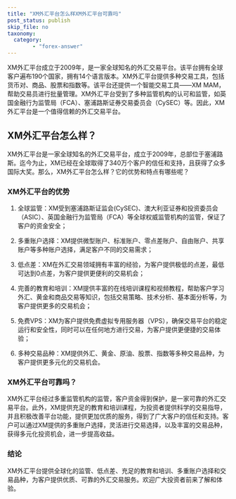 ```yaml
---
title: "XM外汇平台怎么样XM外汇平台可靠吗"
post_status: publish
skip_file: no
taxonomy:
  category:
        - "forex-answer"
---
```


XM外汇平台成立于2009年，是一家全球知名的外汇交易平台。该平台拥有全球客户遍布190个国家，拥有14个语言版本。XM外汇平台提供多种交易工具，包括货币对、商品、股票和指数等。该平台还提供一个智能交易工具——XM MAM，帮助交易员进行批量管理。XM外汇平台受到了多种监管机构的认可和监管，如英国金融行为监管局（FCA）、塞浦路斯证券交易委员会（CySEC）等。因此，XM外汇平台是一个值得信赖的外汇交易平台。

## XM外汇平台怎么样？

XM外汇平台是一家全球知名的外汇交易平台，成立于2009年，总部位于塞浦路斯。迄今为止，XM已经在全球取得了340万个客户的信任和支持，且获得了众多国际大奖。那么，XM外汇平台怎么样？它的优势和特点有哪些呢？

### XM外汇平台的优势

1. 全球监管：XM受到塞浦路斯证监会(CySEC)、澳大利亚证券和投资委员会（ASIC）、英国金融行为监管局（FCA）等全球权威监管机构的监管，保证了客户的资金安全；

2. 多重账户选择：XM提供微型账户、标准账户、零点差账户、自由账户、共享账户等多种账户选择，满足客户不同的交易需求；

3. 低点差：XM在外汇交易领域拥有丰富的经验，为客户提供极低的点差，最低可达到0点差，为客户提供更便利的交易机会；

4. 完善的教育和培训：XM提供丰富的在线培训课程和视频教程，帮助客户学习外汇、黄金和商品交易等知识，包括交易策略、技术分析、基本面分析等，为客户提供更多的交易机会；

5. 免费VPS：XM为客户提供免费虚拟专用服务器（VPS），确保交易平台的稳定运行和安全性，同时可以在任何地方进行交易，为客户提供更便捷的交易体验；

6. 多种交易品种：XM提供外汇、黄金、原油、股票、指数等多种交易品种，为客户提供更多元化的交易机会。

### XM外汇平台可靠吗？

XM外汇平台经过多重监管机构的监管，客户资金得到保护，是一家可靠的外汇交易平台。此外，XM提供充足的教育和培训课程，为投资者提供科学的交易指导，并且积极改善平台功能，提供更加优质的服务，得到了广大客户的信任和支持。客户可以通过XM提供的多重账户选择，灵活进行交易选择，以及丰富的交易品种，获得多元化投资机会，进一步提高收益。

### 结论

XM外汇平台提供全球化的监管、低点差、充足的教育和培训、多重账户选择和交易品种，为客户提供优质、可靠的外汇交易服务。欢迎广大投资者前来了解和体验。